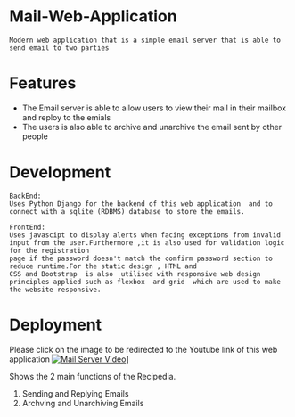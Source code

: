 # Mail-Web-Application

```
Modern web application that is a simple email server that is able to send email to two parties
```
# Features
- The Email server is able to allow users to view their mail in their mailbox and reploy to the emials
- The users is also able to archive and unarchive the email sent by other people
               
# Development
```
BackEnd:
Uses Python Django for the backend of this web application  and to connect with a sqlite (RDBMS) database to store the emails.

FrontEnd:
Uses javascipt to display alerts when facing exceptions from invalid input from the user.Furthermore ,it is also used for validation logic for the registration
page if the password doesn't match the comfirm password section to reduce runtime.For the static design , HTML and 
CSS and Bootstrap  is also  utilised with responsive web design principles applied such as flexbox  and grid  which are used to make the website responsive.
```


# Deployment
Please click on the image to be redirected to the Youtube link of this web application
[![Mail Server Video](https://img.youtube/vi/fTFcy3FxM6A/default.jpg)](https://youtu.be/fTFcy3FxM6A)]

Shows the 2 main functions of the Recipedia.
1. Sending and Replying Emails
2. Archving and Unarchiving Emails

